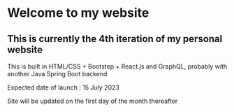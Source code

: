 # Welcome to my website

## This is currently the 4th iteration of my personal website

This is built in HTML/CSS + Bootstep + React.js and GraphQL, probably with another Java Spring Boot backend

Expected date of launch : 15 July 2023

Site will be updated on the first day of the month thereafter
